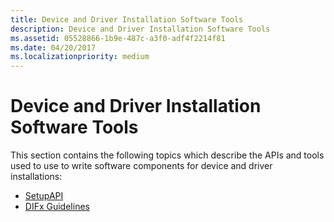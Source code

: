 ```yaml
---
title: Device and Driver Installation Software Tools
description: Device and Driver Installation Software Tools
ms.assetid: 05528866-1b9e-487c-a3f0-adf4f2214f81
ms.date: 04/20/2017
ms.localizationpriority: medium
---
```


# Device and Driver Installation Software Tools


This section contains the following topics which describe the APIs and tools used to use to write software components for device and driver installations:

-   [SetupAPI](setupapi.md)
-   [DIFx Guidelines](difx-guidelines.md)

 

 





